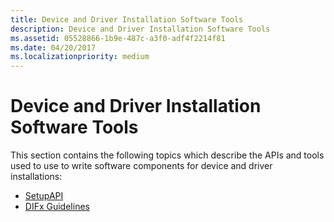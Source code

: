 ```yaml
---
title: Device and Driver Installation Software Tools
description: Device and Driver Installation Software Tools
ms.assetid: 05528866-1b9e-487c-a3f0-adf4f2214f81
ms.date: 04/20/2017
ms.localizationpriority: medium
---
```


# Device and Driver Installation Software Tools


This section contains the following topics which describe the APIs and tools used to use to write software components for device and driver installations:

-   [SetupAPI](setupapi.md)
-   [DIFx Guidelines](difx-guidelines.md)

 

 





